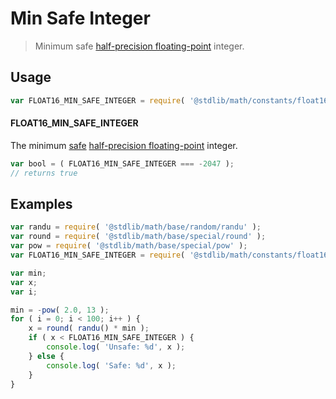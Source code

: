 # Min Safe Integer

> Minimum safe [half-precision floating-point][half-precision-floating-point-format] integer.

<section class="usage">

## Usage

``` javascript
var FLOAT16_MIN_SAFE_INTEGER = require( '@stdlib/math/constants/float16-min-safe-integer' );
```

#### FLOAT16_MIN_SAFE_INTEGER

The minimum [safe][safe-integers] [half-precision floating-point][half-precision-floating-point-format] integer.

``` javascript
var bool = ( FLOAT16_MIN_SAFE_INTEGER === -2047 );
// returns true
```

</section>

<!-- /.usage -->


<section class="examples">

## Examples

``` javascript
var randu = require( '@stdlib/math/base/random/randu' );
var round = require( '@stdlib/math/base/special/round' );
var pow = require( '@stdlib/math/base/special/pow' );
var FLOAT16_MIN_SAFE_INTEGER = require( '@stdlib/math/constants/float16-min-safe-integer' );

var min;
var x;
var i;

min = -pow( 2.0, 13 );
for ( i = 0; i < 100; i++ ) {
    x = round( randu() * min );
    if ( x < FLOAT16_MIN_SAFE_INTEGER ) {
        console.log( 'Unsafe: %d', x );
    } else {
        console.log( 'Safe: %d', x );
    }
}
```

</section>

<!-- /.examples -->


<section class="links">

[safe-integers]: http://www.2ality.com/2013/10/safe-integers.html
[half-precision-floating-point-format]: https://en.wikipedia.org/wiki/Half-precision_floating-point_format

</section>

<!-- /.links -->
